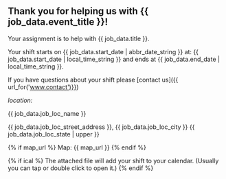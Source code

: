 ## Thank you for helping us with {{ job_data.event_title }}!

Your assignment is to help with {{ job_data.title }}.

Your shift starts on {{ job_data.start_date | abbr_date_string }} at: {{ job_data.start_date | local_time_string }}
and ends at {{ job_data.end_date | local_time_string }}.

If you have questions about your shift please [contact us]({{ url_for('www.contact')}})

*location:*

{{ job_data.job_loc_name }}

{{ job_data.job_loc_street_address }}, {{ job_data.job_loc_city }} {{ job_data.job_loc_state | upper }}

{% if map_url %}
Map: {{ map_url }}
{% endif %}

{% if ical %}
The attached file will add your shift to your calendar. (Usually you can tap or double click to open it.)
{% endif %}